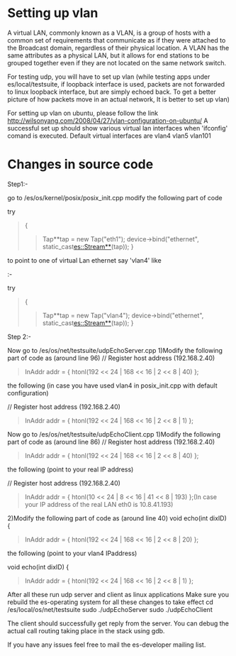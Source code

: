 # Setting up vlan #

A virtual LAN, commonly known as a VLAN, is a group of hosts with a common set of requirements that communicate as if they were attached to the Broadcast domain, regardless of their physical location. A VLAN has the same attributes as a physical LAN, but it allows for end stations to be grouped together even if they are not located on the same network switch.

For testing udp, you will have to set up vlan (while testing apps under es/local/testsuite, if loopback interface is used, packets are not forwarded to linux loopback interface, but are simply echoed back. To get a better picture of how packets move in an actual network, It is better to set up vlan)

For setting up vlan on ubuntu, please follow the link http://wilsonyang.com/2008/04/27/vlan-configuration-on-ubuntu/
A successful set up should show various virtual lan interfaces when 'ifconfig' comand is executed. Default virtual interfaces are
vlan4
vlan5
vlan101

# Changes in source code #

Step1:-

go to /es/os/kernel/posix/posix\_init.cpp
modify the following part of code

try
> {
> > Tap**tap = new Tap("eth1");
> > device->bind("ethernet",
> > static\_cast<es::Stream**>(tap));
}

to point to one of virtual Lan ethernet say 'vlan4'
like

:-

try

> {
> > Tap**tap = new Tap("vlan4");
> > device->bind("ethernet",
> > static\_cast<es::Stream**>(tap));
}

Step 2:-

Now go to /es/os/net/testsuite/udpEchoServer.cpp
1)Modify the following part of code as (around line 96)
// Register host address (192.168.2.40)

> InAddr addr = { htonl(192 << 24 | 168 << 16 | 2 << 8 | 40) };

the following (in case you have used vlan4 in posix\_init.cpp with default configuration)

// Register host address (192.168.2.40)
> InAddr addr = { htonl(192 << 24 | 168 << 16 | 2 << 8 | 1) };

Now go to /es/os/net/testsuite/udpEchoClient.cpp
1)Modify the following part of code as (around line 86)
// Register host address (192.168.2.40)
> InAddr addr = { htonl(192 << 24 | 168 << 16 | 2 << 8 | 40) };

the following (point to your real IP address)

// Register host address (192.168.2.40)
> InAddr addr = { htonl(10 << 24 | 8 << 16 | 41 << 8 | 193) };(In case your IP address of the real LAN eth0 is 10.8.41.193)

2)Modify the following part of code as (around line 40)
void echo(int dixID)
{
> InAddr addr = { htonl(192 << 24 | 168 << 16 | 2 << 8 | 20) };

the following (point to your vlan4 IPaddress)

void echo(int dixID)
{
> InAddr addr = { htonl(192 << 24 | 168 << 16 | 2 << 8 | 1) };


After all these run udp server and client as linux applications
Make sure you rebuild the es-operating system for all these changes to take effect
cd /es/local/os/net/testsuite
sudo ./udpEchoServer
sudo ./udpEchoClient

The client should successfully get reply from the server. You can debug the actual call routing taking place in the stack using gdb.

If you have any issues feel free to mail the es-developer mailing list.
